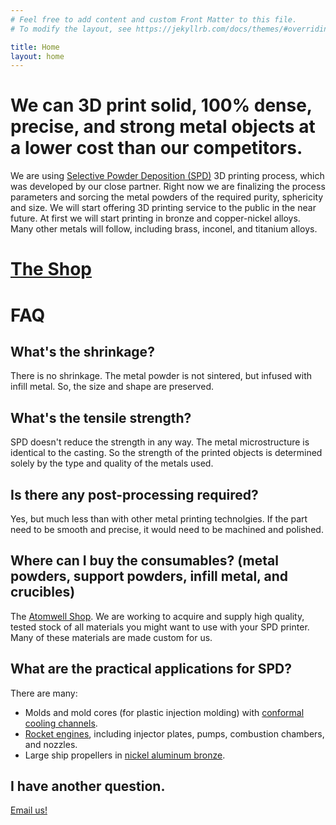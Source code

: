 ```yaml
---
# Feel free to add content and custom Front Matter to this file.
# To modify the layout, see https://jekyllrb.com/docs/themes/#overriding-theme-defaults

title: Home
layout: home
---
```


# We can 3D print solid, 100% dense, precise, and strong metal objects at a lower cost than our competitors.
We are using [Selective Powder Deposition (SPD)](http://www.iro3d.com/) 3D printing process, which was developed by our close partner.
Right now we are finalizing the process parameters and sorcing the metal powders of the required purity, sphericity and size.
We will start offering 3D printing service to the public in the near future. 
At first we will start printing in bronze and copper-nickel alloys.  Many other metals will follow, including brass, inconel, and titanium alloys.

# [The Shop](https://shop.atomwell.com/)

# FAQ

## What's the shrinkage?

There is no shrinkage.  The metal powder is not sintered, but infused with infill metal.  So, the size and shape are preserved.


## What's the tensile strength?

SPD doesn't reduce the strength in any way. The metal microstructure is identical to the casting. So the strength of the printed objects is determined solely by the type and quality of the metals used.


## Is there any post-processing required?

Yes, but much less than with other metal printing technolgies.  If the part need to be smooth and precise, it would need to be machined and polished.


## Where can I buy the consumables? (metal powders, support powders, infill metal, and crucibles)

The [Atomwell Shop](https://shop.atomwell.com). We are working to acquire and supply high quality, tested stock of all materials you might want to use with your SPD printer. Many of these materials are made custom for us.


## What are the practical applications for SPD?

There are many:
 - Molds and mold cores (for plastic injection molding) with [conformal cooling channels](https://www.google.com/search?q=conformal+cooling+channels&client=ubuntu&hl=en&sxsrf=ALeKk00GumPqh0f0ofqcKaueSphStd-npA:1583881270059&source=lnms&tbm=isch&sa=X&ved=2ahUKEwjc997DgZHoAhWhoFsKHX4pCLkQ_AUoAXoECA4QAw&biw=1920&bih=1008).
 - [Rocket engines](https://www.google.com/search?q=3d+printed+rocket+engines&tbm=isch&ved=2ahUKEwja3LLFgZHoAhX8IzQIHV5eAS8Q2-cCegQIABAA&oq=3d+printed+rocket+engine&gs_l=img.1.0.35i39j0l2j0i8i30j0i24.1120054.1123217..1123660...0.0..0.110.397.2j2......0....1..gws-wiz-img.......0i131j0i67.17KuG2yDdYE&ei=ORxoXprcH_zH0PEP3ryF-AI&bih=1008&biw=1920&client=ubuntu&hl=en), including injector plates, pumps, combustion chambers, and nozzles.
 - Large ship propellers in [nickel aluminum bronze](https://www.copper.org/applications/marine/nickel_al_bronze/pub-222-nickel-al-bronze-guide-engineers.pdf).


## I have another question.

[Email us!](mailto:team@atomwell.com)
